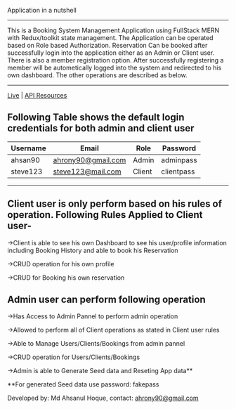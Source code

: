 Application in a nutshell

---

This is a Booking System Management Application using FullStack MERN with Redux/toolkit state management. The Application can be operated based on Role based Authorization. Reservation Can be booked after successfully login into the application either as an Admin or Client user. There is also a member registration option. After successfully registering a member will be autometically logged into the system and redirected to his own dashboard. The other operations are described as below.

---

[Live](https://booking-mern-md.netlify.app) | [API Resources](https://booking-mern-md.netlify.app/api_docs)

## Following Table shows the default login credentials for both admin and client user

| Username | Email              | Role   | Password   |
| -------- | ------------------ | ------ | ---------- |
| ahsan90  | ahrony90@gmail.com | Admin  | adminpass  |
| steve123 | steve123@mail.com  | Client | clientpass |

---

## Client user is only perform based on his rules of operation. Following Rules Applied to Client user-

->Client is able to see his own Dashboard to see his user/profile information including Booking History and able to book his Reservation

->CRUD operation for his own profile

->CRUD for Booking his own reservation

## Admin user can perform following operation

->Has Access to Admin Pannel to perform admin operation

->Allowed to perform all of Client operations as stated in Client user rules

->Able to Manage Users/Clients/Bookings from admin pannel

->CRUD operation for Users/Clients/Bookings

->Admin is able to Generate Seed data and Reseting App data\*\*

\*\*For generated Seed data use password: fakepass

Developed by: Md Ahsanul Hoque, contact: ahrony90@gmail.com
